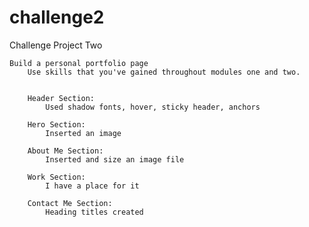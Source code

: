 # challenge2

Challenge Project Two

    Build a personal portfolio page
        Use skills that you've gained throughout modules one and two.  

    
        Header Section:  
            Used shadow fonts, hover, sticky header, anchors

        Hero Section:
            Inserted an image

        About Me Section:
            Inserted and size an image file

        Work Section:
            I have a place for it
        
        Contact Me Section:
            Heading titles created